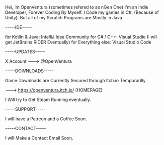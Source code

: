 Hei,
Im OpenVentura (sometimes refered to as nGen One)
I'm an Indie Developer, Forever Coding By Myself.
I Code my games in C#, (Because of Unity).
But all of my Scratch Programs are Mostly in Java


-----IDE-----

for Kotlin & Java: IntelliJ Idea Community
for C# / C++: Visual Studio (I will get JetBrains RIDER Eventually)
for Everything else: Visual Studio Code


-----UPDATES-----

X Account ---> @OpenVentura


-----DOWNLOADS-----

Game Downloads are Currently Secured through Itch.io Temporarilly.

---> https://openventura.itch.io/ (HOMEPAGE)

I Will try to Get Steam Running eventually.


-----SUPPORT-----

I will have a Patreon and a Coffee Soon.


-----CONTACT-----

I will Make a Contact Email Soon.
